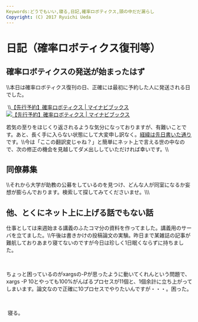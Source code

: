 ```yaml
---
Keywords:どうでもいい,寝る,日記,確率ロボティクス,頭の中だだ漏らし
Copyright: (C) 2017 Ryuichi Ueda
---
```


# 日記（確率ロボティクス復刊等）
<h2>確率ロボティクスの発送が始まったはず</h2><p>\\本日は確率ロボティクス復刊の日、正確には最初に予約した人に発送される日でした。</p><p>&nbsp;\\<span class="hatena-bookmark-title"><a href="https://book.mynavi.jp/ec/products/detail/id=37337">【先行予約】確率ロボティクス | マイナビブックス</a></span> <span class="hatena-bookmark-users"><a href="http://b.hatena.ne.jp/entry/book.mynavi.jp/ec/products/detail/id=37337"><img title="【先行予約】確率ロボティクス | マイナビブックス" alt="【先行予約】確率ロボティクス | マイナビブックス" src="http://b.hatena.ne.jp/entry/image/https://book.mynavi.jp/ec/products/detail/id=37337"></a></span>&nbsp;</p><p>若気の至りをほじくり返されるような気分になっておりますが、有難いことです。あと、長く手に入らない状態にして大変申し訳なく。<a href="http://blog.ueda.asia/?p=5353" title="確率ロボティクス復刊。ドサクサに紛れて昔話2（値段について）">経緯は先日書いた通り</a>です。\\今は「ここの翻訳変じゃね？」と簡単にネット上で言える世の中なので、次の修正の機会を見越してダメ出ししていただければ幸いです。\\</p><h2>同僚募集</h2>\\それから大学が助教の公募をしているのを見つけ、どんな人が同室になるか妄想が膨らんでおります。検索して探してみてくださいませ。\\\<h2>他、とくにネット上に上げる話でもない話</h2><p>仕事としては来週始まる講義のふたコマ分の資料を作ってました。講義用のサーバを立てました。\\午後は書きかけの投稿論文の実験。昨日まで某雑誌の記事が難航しておりあまり寝てないのですが今日は珍しく1日眠くならずに持ちました。</p><p><br></p><p>ちょっと困っているのがxargsの-Pが思ったように動いてくれんという問題で、xargs -P 10とやっても100%がんばるプロセスが11個と、1個余計に立ち上がってしまいます。論文なので正確に10プロセスでやりたいんですが・・・。困った。</p><p><br></p><p>&nbsp;寝る。<br></p>
